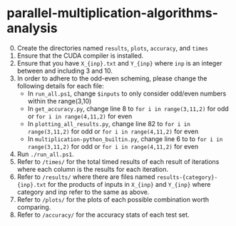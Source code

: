 # parallel-multiplication-algorithms-analysis
0. Create the directories named `results`, `plots`, `accuracy`, and `times`
1. Ensure that the CUDA compiler is installed.
2. Ensure that you have `X_{inp}.txt` and `Y_{inp}` where `inp` is an integer between and including 3 and 10.
3. In order to adhere to the odd-even scheming, please change the following details for each file:
   - In `run_all.ps1`, change `$inputs` to only consider odd/even numbers within the range(3,10)
   - In `get_accuracy.py`, change line 8 to `for i in range(3,11,2)` for odd or `for i in range(4,11,2)` for even
   - In `plotting_all_results.py`, change line 82 to `for i in range(3,11,2)` for odd or `for i in range(4,11,2)` for even
   - In `multiplication-python_builtin.py`, change line 6 to to `for i in range(3,11,2)` for odd or `for i in range(4,11,2)` for even
5. Run `./run_all.ps1`.
6. Refer to `/times/` for the total timed results of each result of iterations where each column is the results for each iteration.
7. Refer to `/results/` where there are files named `results-{category}-{inp}.txt` for the products of inputs in `X_{inp}` and `Y_{inp}` where category and inp refer to the same as above.
8. Refer to `/plots/` for the plots of each possible combination worth comparing.
9. Refer to `/accuracy/` for the accuracy stats of each test set.
